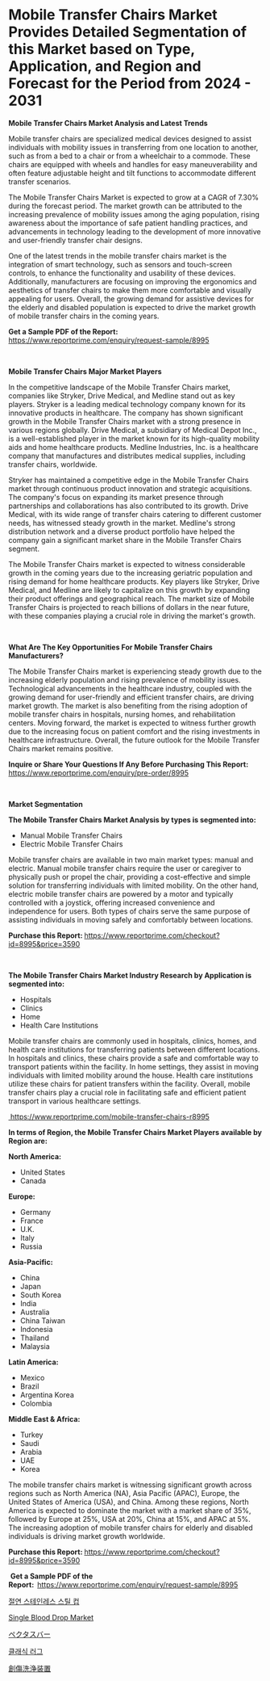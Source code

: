 <p><h1>Mobile Transfer Chairs Market Provides Detailed Segmentation of this Market based on Type, Application, and Region and Forecast for the Period from 2024 - 2031</h1></p><p><strong>Mobile Transfer Chairs Market Analysis and Latest Trends</strong></p>
<p><p>Mobile transfer chairs are specialized medical devices designed to assist individuals with mobility issues in transferring from one location to another, such as from a bed to a chair or from a wheelchair to a commode. These chairs are equipped with wheels and handles for easy maneuverability and often feature adjustable height and tilt functions to accommodate different transfer scenarios.</p><p>The Mobile Transfer Chairs Market is expected to grow at a CAGR of 7.30% during the forecast period. The market growth can be attributed to the increasing prevalence of mobility issues among the aging population, rising awareness about the importance of safe patient handling practices, and advancements in technology leading to the development of more innovative and user-friendly transfer chair designs.</p><p>One of the latest trends in the mobile transfer chairs market is the integration of smart technology, such as sensors and touch-screen controls, to enhance the functionality and usability of these devices. Additionally, manufacturers are focusing on improving the ergonomics and aesthetics of transfer chairs to make them more comfortable and visually appealing for users. Overall, the growing demand for assistive devices for the elderly and disabled population is expected to drive the market growth of mobile transfer chairs in the coming years.</p></p>
<p><strong>Get a Sample PDF of the Report:&nbsp;</strong> <a href="https://www.reportprime.com/enquiry/request-sample/8995">https://www.reportprime.com/enquiry/request-sample/8995</a></p>
<p>&nbsp;</p>
<p><strong>Mobile Transfer Chairs Major Market Players</strong></p>
<p><p>In the competitive landscape of the Mobile Transfer Chairs market, companies like Stryker, Drive Medical, and Medline stand out as key players. Stryker is a leading medical technology company known for its innovative products in healthcare. The company has shown significant growth in the Mobile Transfer Chairs market with a strong presence in various regions globally. Drive Medical, a subsidiary of Medical Depot Inc., is a well-established player in the market known for its high-quality mobility aids and home healthcare products. Medline Industries, Inc. is a healthcare company that manufactures and distributes medical supplies, including transfer chairs, worldwide.</p><p>Stryker has maintained a competitive edge in the Mobile Transfer Chairs market through continuous product innovation and strategic acquisitions. The company's focus on expanding its market presence through partnerships and collaborations has also contributed to its growth. Drive Medical, with its wide range of transfer chairs catering to different customer needs, has witnessed steady growth in the market. Medline's strong distribution network and a diverse product portfolio have helped the company gain a significant market share in the Mobile Transfer Chairs segment.</p><p>The Mobile Transfer Chairs market is expected to witness considerable growth in the coming years due to the increasing geriatric population and rising demand for home healthcare products. Key players like Stryker, Drive Medical, and Medline are likely to capitalize on this growth by expanding their product offerings and geographical reach. The market size of Mobile Transfer Chairs is projected to reach billions of dollars in the near future, with these companies playing a crucial role in driving the market's growth.</p></p>
<p>&nbsp;</p>
<p><strong>What Are The Key Opportunities For Mobile Transfer Chairs Manufacturers?</strong></p>
<p><p>The Mobile Transfer Chairs market is experiencing steady growth due to the increasing elderly population and rising prevalence of mobility issues. Technological advancements in the healthcare industry, coupled with the growing demand for user-friendly and efficient transfer chairs, are driving market growth. The market is also benefiting from the rising adoption of mobile transfer chairs in hospitals, nursing homes, and rehabilitation centers. Moving forward, the market is expected to witness further growth due to the increasing focus on patient comfort and the rising investments in healthcare infrastructure. Overall, the future outlook for the Mobile Transfer Chairs market remains positive.</p></p>
<p><strong>Inquire or Share Your Questions If Any Before Purchasing This Report:</strong> <a href="https://www.reportprime.com/enquiry/pre-order/8995">https://www.reportprime.com/enquiry/pre-order/8995</a></p>
<p>&nbsp;</p>
<p><strong>Market Segmentation</strong></p>
<p><strong>The Mobile Transfer Chairs Market Analysis by types is segmented into:</strong></p>
<p><ul><li>Manual Mobile Transfer Chairs</li><li>Electric Mobile Transfer Chairs</li></ul></p>
<p><p>Mobile transfer chairs are available in two main market types: manual and electric. Manual mobile transfer chairs require the user or caregiver to physically push or propel the chair, providing a cost-effective and simple solution for transferring individuals with limited mobility. On the other hand, electric mobile transfer chairs are powered by a motor and typically controlled with a joystick, offering increased convenience and independence for users. Both types of chairs serve the same purpose of assisting individuals in moving safely and comfortably between locations.</p></p>
<p><strong>Purchase this Report:&nbsp;</strong><a href="https://www.reportprime.com/checkout?id=8995&price=3590">https://www.reportprime.com/checkout?id=8995&price=3590</a></p>
<p>&nbsp;</p>
<p><strong>The Mobile Transfer Chairs Market Industry Research by Application is segmented into:</strong></p>
<p><ul><li>Hospitals</li><li>Clinics</li><li>Home</li><li>Health Care Institutions</li></ul></p>
<p><p>Mobile transfer chairs are commonly used in hospitals, clinics, homes, and health care institutions for transferring patients between different locations. In hospitals and clinics, these chairs provide a safe and comfortable way to transport patients within the facility. In home settings, they assist in moving individuals with limited mobility around the house. Health care institutions utilize these chairs for patient transfers within the facility. Overall, mobile transfer chairs play a crucial role in facilitating safe and efficient patient transport in various healthcare settings.</p></p>
<p><a href="https://www.reportprime.com/mobile-transfer-chairs-r8995">&nbsp;https://www.reportprime.com/mobile-transfer-chairs-r8995</a></p>
<p><strong>In terms of Region, the Mobile Transfer Chairs Market Players available by Region are:</strong></p>
<p>
    <p> <strong> North America: </strong>
        <ul>
            <li>United States</li>
            <li>Canada</li>
        </ul>
        </p> 
    <p> <strong> Europe: </strong>
        <ul>
            <li>Germany</li>
            <li>France</li>
            <li>U.K.</li>
            <li>Italy</li>
            <li>Russia</li>
        </ul>
        </p> 
    <p> <strong> Asia-Pacific: </strong>
        <ul>
            <li>China</li>
            <li>Japan</li>
            <li>South Korea</li>
            <li>India</li>
            <li>Australia</li>
            <li>China Taiwan</li>
            <li>Indonesia</li>
            <li>Thailand</li>
            <li>Malaysia</li>
        </ul>
        </p> 
    <p> <strong> Latin America: </strong>
        <ul>
            <li>Mexico</li>
            <li>Brazil</li>
            <li>Argentina Korea</li>
            <li>Colombia</li>
        </ul>
        </p> 
    <p> <strong> Middle East & Africa: </strong>
        <ul>
            <li>Turkey</li>
            <li>Saudi</li>
            <li>Arabia</li>
            <li>UAE</li>
            <li>Korea</li>
        </ul>
    </p>
    </p>
<p><p>The mobile transfer chairs market is witnessing significant growth across regions such as North America (NA), Asia Pacific (APAC), Europe, the United States of America (USA), and China. Among these regions, North America is expected to dominate the market with a market share of 35%, followed by Europe at 25%, USA at 20%, China at 15%, and APAC at 5%. The increasing adoption of mobile transfer chairs for elderly and disabled individuals is driving market growth worldwide.</p></p>
<p><strong>Purchase this Report: </strong><a href="https://www.reportprime.com/checkout?id=8995&price=3590">https://www.reportprime.com/checkout?id=8995&price=3590</a></p>
<p>&nbsp;<strong>Get a Sample PDF of the Report:&nbsp;&nbsp;</strong><a href="https://www.reportprime.com/enquiry/request-sample/8995">https://www.reportprime.com/enquiry/request-sample/8995</a></p>
<p><strong></strong></p>
<p><p><a href="https://github.com/TimmyMann6767/Market-Research-Report-List-1/blob/main/112600973481.md">절연 스테인레스 스틸 컵</a></p><p><a href="https://github.com/Airanohannonzb68e5pb53oc1/Market-Research-Report-List-2/blob/main/single-blood-drop-market.md">Single Blood Drop Market</a></p><p><a href="https://github.com/bucuel854722/Market-Research-Report-List-2/blob/main/219436177919.md">ペクタスバー</a></p><p><a href="https://medium.com/@hilmi-2a/%ED%81%B4%EB%9E%98%EC%8B%9D-%EB%9F%AC%EA%B7%B8-%EC%8B%9C%EC%9E%A5-%EA%B7%9C%EB%AA%A8%EB%8A%94-%EC%84%B8%EA%B3%84-%EC%82%B0%EC%97%85%EC%97%90%EC%84%9C-%EC%B5%9C%EA%B3%A0%EC%9D%98-%EB%A7%88%EC%BC%80%ED%8C%85-%EC%B1%84%EB%84%90%EC%9D%84-%EB%B3%B4%EC%97%AC%EC%A4%8D%EB%8B%88%EB%8B%A4-4b73abd475f6">클래식 러그</a></p><p><a href="https://github.com/AriMuller2009/Market-Research-Report-List-1/blob/main/463916177920.md">創傷洗浄装置</a></p></p>